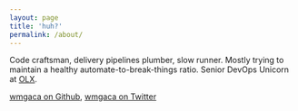 ```yaml
---
layout: page
title: 'huh?'
permalink: /about/
---
```


Code craftsman, delivery pipelines plumber, slow runner. Mostly trying to maintain a healthy automate-to-break-things ratio. Senior DevOps Unicorn at [OLX](http://www.joinolx.com).

[wmgaca on Github](https://github.com/wmgaca), [wmgaca on Twitter](https://twitter.com/wmgaca)
